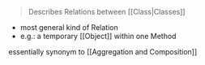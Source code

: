 > Describes Relations between [[Class|Classes]] 

- most general kind of Relation
- e.g.: a temporary [[Object]] within one Method

essentially synonym to [[Aggregation and Composition]]
